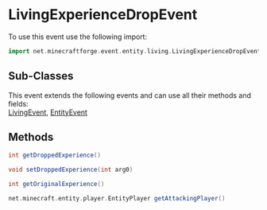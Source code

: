 # LivingExperienceDropEvent

To use this event use the following import:
```groovy
import net.minecraftforge.event.entity.living.LivingExperienceDropEvent
```

## Sub-Classes
This event extends the following events and can use all their methods and fields: <br>
[LivingEvent](living_event/living_event.md), [EntityEvent](entity_event/entity_event.md)

## Methods
```groovy
int getDroppedExperience()
```

```groovy
void setDroppedExperience(int arg0)
```

```groovy
int getOriginalExperience()
```

```groovy
net.minecraft.entity.player.EntityPlayer getAttackingPlayer()
```
